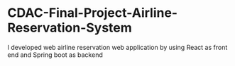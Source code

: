# CDAC-Final-Project-Airline-Reservation-System
I developed web airline reservation web application by using React as front end and Spring boot as backend
